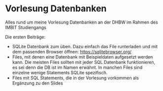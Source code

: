 # Vorlesung Datenbanken
Alles rund um meine Vorlesung Datenbanken an der DHBW im Rahmen des IMBIT Studiengangs

Die ersten Beiträge:
- SQLite Datenbank zum üben. Dazu einfach das File runterladen und mit dem passenden Browser öffnen: https://sqlitebrowser.org/
- Files, mit denen eine Datenbank mit Beispieldaten aufgesetzt werden kann. Die meisten Files sollten mit jeder SQL Datenbank funktionieren, es sei denn die DB ist im Namen erwähnt. In manchen Files sind einzelne wenige Statements SQLite spezifisch.
- Files mit SQL Statements, die in der Vorlesung vorkommen als Ergänzung zu den Slides

